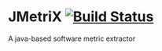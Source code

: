 # JMetriX [![Build Status](https://travis-ci.org/lincolnrocha/JMetriX.svg?branch=master)](https://travis-ci.org/lincolnrocha/JMetriX)
A java-based software metric extractor
